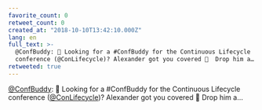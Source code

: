 ```yaml
---
favorite_count: 0
retweet_count: 0
created_at: "2018-10-10T13:42:10.000Z"
lang: en
full_text: >-
  @ConfBuddy: 👋 Looking for a #ConfBuddy for the Continuous Lifecycle
  conference (@ConLifecycle)? Alexander got you covered 🎉  Drop him a…
retweeted: true
---
```


[@ConfBuddy](https://twitter.com/ConfBuddy): 👋 Looking for a #ConfBuddy for the
Continuous Lifecycle conference
([@ConLifecycle](https://twitter.com/ConLifecycle))? Alexander got you covered
🎉 Drop him a…
